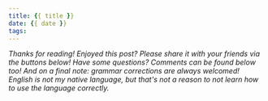 ```yaml
---
title: {{ title }}
date: {{ date }}
tags:
---
```



*Thanks for reading! Enjoyed this post? Please share it with your friends via the buttons below! Have some questions? Comments can be found below too! And on a final note: grammar corrections are always welcomed! English is not my native language, but that's not a reason to not learn how to use the language correctly.*
